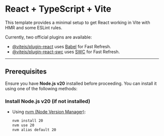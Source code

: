 # React + TypeScript + Vite

This template provides a minimal setup to get React working in Vite with HMR and some ESLint rules.

Currently, two official plugins are available:

- [@vitejs/plugin-react](https://github.com/vitejs/vite-plugin-react/blob/main/packages/plugin-react/README.md) uses [Babel](https://babeljs.io/) for Fast Refresh.
- [@vitejs/plugin-react-swc](https://github.com/vitejs/vite-plugin-react-swc) uses [SWC](https://swc.rs/) for Fast Refresh.

---

## Prerequisites

Ensure you have **Node.js v20** installed before proceeding. You can install it using one of the following methods:

### Install Node.js v20 (if not installed)

- Using [nvm (Node Version Manager)](https://github.com/nvm-sh/nvm):

  ```bash
  nvm install 20
  nvm use 20
  nvm alias default 20
